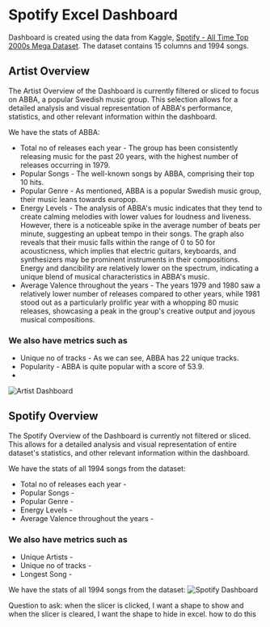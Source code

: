 # Spotify Excel Dashboard
Dashboard is created using the data from Kaggle, [Spotify - All Time Top 2000s Mega Dataset](https://www.kaggle.com/datasets/iamsumat/spotify-top-2000s-mega-dataset). The dataset contains 15 columns and 1994 songs. 

## Artist Overview
The Artist Overview of the Dashboard is currently filtered or sliced to focus on ABBA, a popular Swedish music group. This selection allows for a detailed analysis and visual representation of ABBA's performance, statistics, and other relevant information within the dashboard.

We have the stats of ABBA: 
- Total no of releases each year - The group has been consistently releasing music for the past 20 years, with the highest number of releases occurring in 1979.
- Popular Songs - The well-known songs by ABBA, comprising their top 10 hits.
- Popular Genre - As mentioned, ABBA is a popular Swedish music group, their music leans towards europop.
- Energy Levels - The analysis of ABBA's music indicates that they tend to create calming melodies with lower values for loudness and liveness. However, there is a noticeable spike in the average number of beats per minute, suggesting an upbeat tempo in their songs. The graph also reveals that their music falls within the range of 0 to 50 for acousticness, which implies that electric guitars, keyboards, and synthesizers may be prominent instruments in their compositions. Energy and dancibility are relatively lower on the spectrum, indicating a unique blend of musical characteristics in ABBA's music.
- Average Valence throughout the years - The years 1979 and 1980 saw a relatively lower number of releases compared to other years, while 1981 stood out as a particularly prolific year with a whopping 80 music releases, showcasing a peak in the group's creative output and joyous musical compositions.

### We also have metrics such as 
- Unique no of tracks - As we can see, ABBA has 22 unique tracks.
- Popularity - ABBA is quite popular with a score of 53.9.
- 
![Artist Dashboard](https://user-images.githubusercontent.com/116041695/233257040-46d8a395-43ff-48f8-a872-aa0448a0f103.png)

## Spotify Overview
The Spotify Overview of the Dashboard is currently not filtered or sliced. This allows for a detailed analysis and visual representation of entire dataset's statistics, and other relevant information within the dashboard.

We have the stats of all 1994 songs from the dataset:
- Total no of releases each year - 
- Popular Songs - 
- Popular Genre - 
- Energy Levels - 
- Average Valence throughout the years - 

### We also have metrics such as 
- Unique Artists - 
- Unique no of tracks - 
- Longest Song - 

We have the stats of all 1994 songs from the dataset: 
![Spotify Dashboard](https://user-images.githubusercontent.com/116041695/233257024-8e571769-ecb7-4e74-9bab-d3ffab16c7e5.png)

Question to ask: when the slicer is clicked, I want a shape to show and when the slicer is cleared, I want the shape to hide in excel. how to do this

